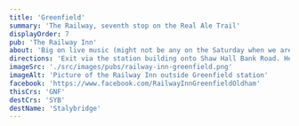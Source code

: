 ```yaml
---
title: 'Greenfield'
summary: 'The Railway, seventh stop on the Real Ale Trail'
displayOrder: 7
pub: 'The Railway Inn'
about: 'Big on live music (might not be any on the Saturday when we are there) and look out for the Rail (prize) Pot for a chance to win big.'
directions: 'Exit via the station building onto Shaw Hall Bank Road. Head downhill (to the right) and the pub is located on the left.'
imageSrc: './src/images/pubs/railway-inn-greenfield.png'
imageAlt: 'Picture of the Railway Inn outside Greenfield station'
facebook: 'https://www.facebook.com/RailwayInnGreenfieldOldham'
thisCrs: 'GNF'
destCrs: 'SYB'
destName: 'Stalybridge'
---
```

